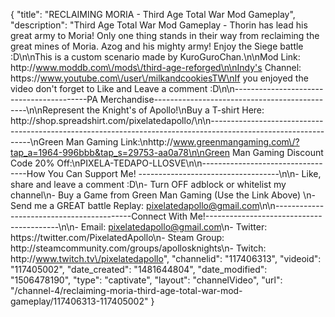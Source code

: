 {
    "title": "RECLAIMING MORIA - Third Age Total War Mod Gameplay",
    "description": "Third Age Total War Mod Gameplay - Thorin has lead his great army to Moria!  Only one thing stands in their way from reclaiming the great mines of Moria.  Azog and his mighty army!  Enjoy the Siege battle :D\n\nThis is a custom scenario made by KuroGuroChan.\n\nMod Link: http:\/\/www.moddb.com\/mods\/third-age-reforged\n\nIndy's Channel: https:\/\/www.youtube.com\/user\/milkandcookiesTW\nIf you enjoyed the video don't forget to Like and Leave a comment :D\n\n-----------------------------------------PA Merchandise----------------------------------------------\n\nRepresent the Knight's of Apollo!\nBuy a T-shirt Here: http:\/\/shop.spreadshirt.com\/pixelatedapollo\/\n\n---------------------------------------------------------------------------------------------------------------\nGreen Man Gaming Link:\nhttp:\/\/www.greenmangaming.com\/?tap_a=1964-996bbb&tap_s=29753-aa0a78\n\nGreen Man Gaming Discount Code 20% Off:\nPIXELA-TEDAPO-LLOSVE\n\n----------------------------------How You Can Support Me! -----------------------------------\n\n- Like, share and leave a comment :D\n- Turn OFF adblock or whitelist my channel\n- Buy a Game from Green Man Gaming (Use the Link Above) \n- Send me a GREAT battle Replay: pixelatedapollo@gmail.com\n\n------------------------------------------Connect With Me!-----------------------------------------\n\n- Email: pixelatedapollo@gmail.com\n- Twitter: https:\/\/twitter.com\/PixelatedApollo\n- Steam Group:  http:\/\/steamcommunity.com\/groups\/apollosknights\n- Twitch: http:\/\/www.twitch.tv\/pixelatedapollo",
    "channelid": "117406313",
    "videoid": "117405002",
    "date_created": "1481644804",
    "date_modified": "1506478190",
    "type": "captivate",
    "layout": "channelVideo",
    "url": "\/channel-4\/reclaiming-moria-third-age-total-war-mod-gameplay\/117406313-117405002"
}